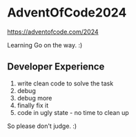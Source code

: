 # AdventOfCode2024

https://adventofcode.com/2024

Learning Go on the way. :)

## Developer Experience

1. write clean code to solve the task
2. debug
3. debug more
4. finally fix it
5. code in ugly state - no time to clean up

So please don't judge. :)


